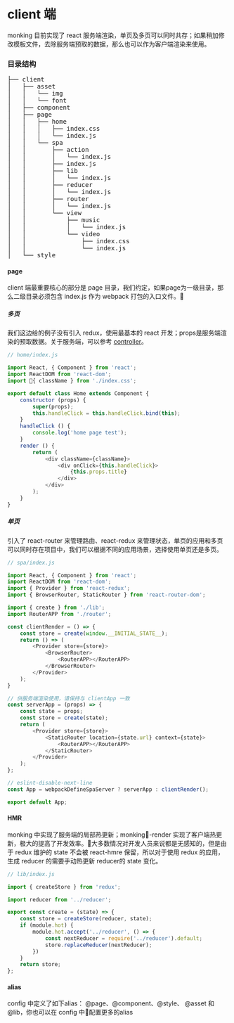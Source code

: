 # client 端

monking 目前实现了 react 服务端渲染，单页及多页可以同时共存；如果稍加修改模板文件，去除服务端预取的数据，那么也可以作为客户端渲染来使用。

### 目录结构

<pre>
├── client
│   ├── asset
│   │   └── img
│   │   └── font
│   ├── component
│   ├── page
│   │   ├── home
│   │   │   ├── index.css
│   │   │   └── index.js
│   │   └── spa
│   │       ├── action
│   │       │   └── index.js
│   │       ├── index.js
│   │       ├── lib
│   │       │   └── index.js
│   │       ├── reducer
│   │       │   └── index.js
│   │       ├── router
│   │       │   └── index.js
│   │       └── view
│   │           ├── music
│   │           │   └── index.js
│   │           └── video
│   │               ├── index.css
│   │               └── index.js
│   └── style
</pre>

#### page

client 端最重要核心的部分是 page 目录，我们约定，如果page为一级目录，那么二级目录必须包含 index.js 作为 webpack 打包的入口文件。

##### 多页

我们这边给的例子没有引入 redux，使用最基本的 react 开发；props是服务端渲染的预取数据。关于服务端，可以参考 [controller](./controller.md)。

```js
// home/index.js

import React, { Component } from 'react';
import ReactDOM from 'react-dom';
import { className } from './index.css';

export default class Home extends Component {
    constructor (props) {
        super(props);
        this.handleClick = this.handleClick.bind(this);
    }
    handleClick () {
        console.log('home page test');
    }
    render () {
        return (
            <div className={className}>
                <div onClick={this.handleClick}>
                    {this.props.title}
                </div>
            </div>
        );
    }
}
```

##### 单页

引入了 react-router 来管理路由、react-redux 来管理状态，单页的应用和多页可以同时存在项目中，我们可以根据不同的应用场景，选择使用单页还是多页。

```js
// spa/index.js

import React, { Component } from 'react';
import ReactDOM from 'react-dom';
import { Provider } from 'react-redux';
import { BrowserRouter, StaticRouter } from 'react-router-dom';

import { create } from './lib';
import RouterAPP from './router';

const clientRender = () => {
    const store = create(window.__INITIAL_STATE__);
    return () => (
        <Provider store={store}>
            <BrowserRouter>
                <RouterAPP></RouterAPP>
            </BrowserRouter>
        </Provider>
    );
}

// 供服务端渲染使用，请保持与 clientApp 一致
const serverApp = (props) => {
    const state = props;
    const store = create(state);
    return (
        <Provider store={store}>
            <StaticRouter location={state.url} context={state}>
                <RouterAPP></RouterAPP>
            </StaticRouter>
        </Provider>
    );
};

// eslint-disable-next-line
const App = webpackDefineSpaServer ? serverApp : clientRender();

export default App;
```

#### HMR

monking 中实现了服务端的局部热更新；monking-render 实现了客户端热更新，极大的提高了开发效率。大多数情况对开发人员来说都是无感知的，但是由于 redux 维护的 state 不会被 react-hmre 保留，所以对于使用 redux 的应用，生成 reducer 的需要手动热更新 reducer的 state 变化。

```js
// lib/index.js

import { createStore } from 'redux';

import reducer from '../reducer';

export const create = (state) => {
    const store = createStore(reducer, state);
    if (module.hot) {
        module.hot.accept('../reducer', () => {
            const nextReducer = require('../reducer').default;
            store.replaceReducer(nextReducer);
        })
    }
    return store;
};
```

#### alias

config 中定义了如下alias： @page、@component、@style、 @asset 和 @lib，你也可以在 config 中配置更多的alias
